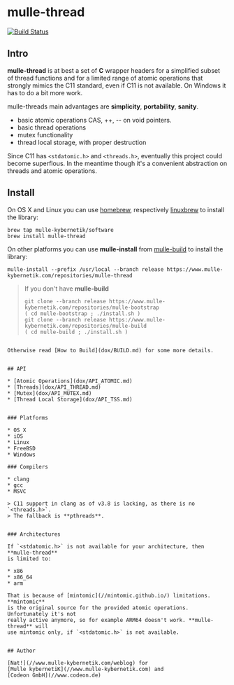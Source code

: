 # mulle-thread

[![Build Status](https://travis-ci.org/mulle-clang/mulle-thread.svg)](https://travis-ci.org/mulle-clang/mulle-thread)


## Intro

**mulle-thread** is at best a set of **C** wrapper headers for a simplified
subset of thread functions and for a limited range of atomic operations that
strongly mimics the C11 standard, even if C11 is not available. On Windows it
has to do a bit more work.

mulle-threads main advantages are **simplicity**, **portability**, **sanity**.

* basic atomic operations CAS, ++, -- on void pointers.
* basic thread operations
* mutex functionality
* thread local storage, with proper destruction

Since C11 has `<stdatomic.h>` and `<threads.h>`, eventually this project could
become superflous. In the meantime though it's a convenient abstraction on
threads and atomic operations.


## Install

On OS X and Linux you can use
[homebrew](//brew.sh), respectively
[linuxbrew](//linuxbrew.sh) to install the library:

```
brew tap mulle-kybernetik/software
brew install mulle-thread
```

On other platforms you can use **mulle-install** from
[mulle-build](//github.com/mulle-nat/mulle-build) to install
the library:

```
mulle-install --prefix /usr/local --branch release https://www.mulle-kybernetik.com/repositories/mulle-thread
```

> If you don't have **mulle-build**
>
> ```
> git clone --branch release https://www.mulle-kybernetik.com/repositories/mulle-bootstrap
> ( cd mulle-bootstrap ; ./install.sh )
> git clone --branch release https://www.mulle-kybernetik.com/repositories/mulle-build
> ( cd mulle-build ; ./install.sh )
```

Otherwise read [How to Build](dox/BUILD.md) for some more details.


## API

* [Atomic Operations](dox/API_ATOMIC.md)
* [Threads](dox/API_THREAD.md)
* [Mutex](dox/API_MUTEX.md)
* [Thread Local Storage](dox/API_TSS.md)


### Platforms

* OS X
* iOS
* Linux
* FreeBSD
* Windows

### Compilers

* clang
* gcc
* MSVC

> C11 support in clang as of v3.8 is lacking, as there is no `<threads.h>`.
> The fallback is **pthreads**.


### Architectures

If `<stdatomic.h>` is not available for your architecture, then **mulle-thread**
is limited to:

* x86
* x86_64
* arm

That is because of [mintomic](//mintomic.github.io/) limitations. **mintomic**
is the original source for the provided atomic operations. Unfortunately it's not
really active anymore, so for example ARM64 doesn't work. **mulle-thread** will
use mintomic only, if `<stdatomic.h>` is not available.


## Author

[Nat!](//www.mulle-kybernetik.com/weblog) for
[Mulle kybernetiK](//www.mulle-kybernetik.com) and
[Codeon GmbH](//www.codeon.de)
